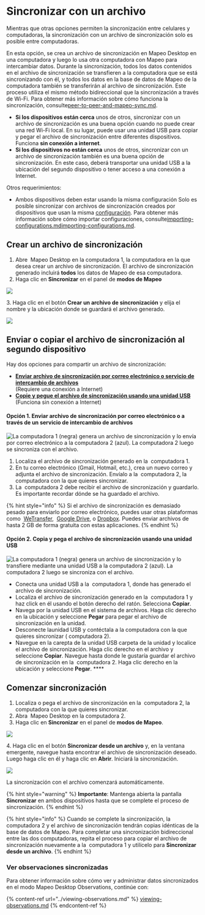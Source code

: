 # Sincronizar con un archivo

Mientras que otras opciones permiten la sincronización entre celulares y computadoras, la sincronización con un archivo de sincronización solo es posible entre computadoras.&#x20;

En esta opción, se crea un archivo de sincronización en Mapeo Desktop en una computadora y luego lo usa otra computadora con Mapeo para intercambiar datos. Durante la sincronización, todos los datos contenidos en el archivo de sincronización se transfieren a la computadora que se está sincronizando con él, y todos los datos en la base de datos de Mapeo de la computadora también se transferirán al archivo de sincronización. Este proceso utiliza el mismo método bidireccional que la sincronización a través de Wi-Fi. Para obtener más información sobre cómo funciona la sincronización, consulte[peer-to-peer-and-mapeo-sync.md](../../../../vision-general/about-mapeo/peer-to-peer-and-mapeo-sync.md "mention").

* **Si los dispositivos están cerca** unos de otros, sincronizar con un archivo de sincronización es una buena opción cuando no puede crear una red Wi-Fi local. En su lugar, puede usar una <img src="../../../../.gitbook/assets/image (16).png" alt="" data-size="line">unidad USB para copiar y pegar el archivo de sincronización entre diferentes dispositivos. Funciona <img src="../../../../.gitbook/assets/image (4).png" alt="" data-size="line">**sin conexión a internet**.&#x20;
* **Si los dispositivos no están cerca** unos de otros, sincronizar con un archivo de sincronización también es una buena opción de sincronización. En este caso, deberá transportar una <img src="../../../../.gitbook/assets/image (16).png" alt="" data-size="line">unidad USB a la ubicación del segundo dispositivo o tener acceso a una <img src="../../../../.gitbook/assets/Computer-no-internet-icon.png" alt="" data-size="line">conexión a Internet.&#x20;

Otros requerimientos:&#x20;

* Ambos dispositivos deben estar usando la misma configuración Solo es posible sincronizar con archivos de sincronización creados por dispositivos que usan la misma [configuración](../../../will-mapeo-work-out-of-the-box-for-me/default-configuration.md#about-configurations). Para obtener más información sobre cómo importar configuraciones, consulte[importing-configurations.md](../../../mapeo-desktop-installation-setup/importing-configurations.md "mention")[importing-configurations.md](../../../mapeo-mobile-installation-setup/importing-configurations.md "mention").

## Crear un archivo de sincronización&#x20;

1. Abre <img src="../../../../.gitbook/assets/Md-icon.png" alt="" data-size="line"> Mapeo Desktop en la<img src="../../../../.gitbook/assets/laptop-icon.png" alt="" data-size="line"> computadora 1, la computadora en la que desea crear un archivo de sincronización. El archivo de sincronización generado incluirá **todos** los datos de Mapeo de esa computadora.&#x20;
2. Haga clic en **Sincronizar** en el panel de **modos de Mapeo**&#x20;

![](../../../../.gitbook/assets/Md\_Synchronize\_mode.jpg)

3\. Haga clic en el botón **Crear un archivo de sincronización** y elija el nombre y la ubicación donde se guardará el archivo generado.

![](../../../../.gitbook/assets/Md\_sync\_create\_syncfile.jpg)

## Enviar o copiar el archivo de sincronización al segundo dispositivo

Hay dos opciones para compartir un archivo de sincronización:&#x20;

* [**Enviar archivo de sincronización por correo electrónico o servicio de intercambio de archivos**](sincronizar-con-un-archivo.md#opcion-1.-enviar-archivo-de-sincronizacion-por-correo-electronico-o-a-traves-de-un-servicio-de-inter)\
  (Requiere una <img src="../../../../.gitbook/assets/Computer-no-internet-icon.png" alt="" data-size="line">conexión a Internet)&#x20;
* [**Copie y pegue el archivo de sincronización usando una unidad USB**](sincronizar-con-un-archivo.md#option-2.-copy-and-paste-sync-file-using-a-usb-drive) \
  (Funciona <img src="../../../../.gitbook/assets/image (4).png" alt="" data-size="line">sin conexión a Internet)&#x20;

#### **Opción 1. Enviar archivo de sincronización por correo electrónico o a través de un servicio de intercambio de archivos**

![La computadora 1 (negra) genera un archivo de sincronización y lo envía por correo electrónico a la computadora 2 (azul). La computadora 2 luego se sincroniza con el archivo. ](<../../../../.gitbook/assets/sync file via internet.jpg>)

1. Localiza el archivo de sincronización generado en la <img src="../../../../.gitbook/assets/laptop-icon.png" alt="" data-size="line"> computadora 1.
2. En tu correo electrónico (<img src="../../../../.gitbook/assets/Gmail-logo.png" alt="" data-size="line">Gmail, <img src="../../../../.gitbook/assets/HOTMAIL (1).jpg" alt="" data-size="line">Hotmail, etc.), crea un nuevo correo y adjunta el archivo de sincronización. Envíalo a la <img src="../../../../.gitbook/assets/laptop-blue-icon.png" alt="" data-size="line"> computadora 2, la computadora con la que quieres sincronizar.
3. La <img src="../../../../.gitbook/assets/laptop-blue-icon.png" alt="" data-size="line"> computadora 2 debe recibir el archivo de sincronización y guardarlo. Es importante recordar dónde se ha guardado el archivo.

{% hint style="info" %}
Si el archivo de sincronización es demasiado pesado para enviarlo por correo electrónico, puedes usar otras plataformas como <img src="../../../../.gitbook/assets/WE TRANSFER.png" alt="" data-size="line"> [WeTransfer](https://wetransfer.com), <img src="../../../../.gitbook/assets/drive.png" alt="" data-size="line"> [Google Drive](https://www.google.com/drive/), o <img src="../../../../.gitbook/assets/DROPBOX.jpg" alt="" data-size="line">[Dropbox](https://www.dropbox.com). Puedes enviar archivos de hasta 2 GB de forma gratuita con estas aplicaciones.
{% endhint %}

#### **Opción 2. Copia y pega el archivo de sincronización usando una unidad USB**&#x20;

![La computadora 1 (negra) genera un archivo de sincronización y lo transfiere mediante una unidad USB a la computadora 2 (azul). La computadora 2 luego se sincroniza con el archivo.](<../../../../.gitbook/assets/sync file via usb (1).jpg>)

* Conecta una <img src="../../../../.gitbook/assets/image (16).png" alt="" data-size="line">unidad USB a la <img src="../../../../.gitbook/assets/laptop-icon.png" alt="" data-size="line"> computadora 1, donde has generado el archivo de sincronización.&#x20;
* Localiza el archivo de sincronización generado en la <img src="../../../../.gitbook/assets/laptop-icon.png" alt="" data-size="line"> computadora 1 y haz click en él usando el botón derecho del ratón. Selecciona **Copiar**.&#x20;
* Navega por la <img src="../../../../.gitbook/assets/image (16).png" alt="" data-size="line">unidad USB en el sistema de archivos. Haga clic derecho en la ubicación y seleccione **Pegar** para pegar el archivo de sincronización en la unidad.
* Desconecte la<img src="../../../../.gitbook/assets/image (16).png" alt="" data-size="line">unidad USB y contéctala a la computadora con la que quieres sincronizar (<img src="../../../../.gitbook/assets/laptop-blue-icon.png" alt="" data-size="line"> computadora 2).
* Navegue en la carepta de la <img src="../../../../.gitbook/assets/image (16).png" alt="" data-size="line">unidad USB carpeta de la unidad y localice el archivo de sincronización. Haga clic derecho en el archivo y seleccione **Copiar**. Navegue hasta donde le gustaría guardar el archivo de sincronización en la <img src="../../../../.gitbook/assets/laptop-blue-icon.png" alt="" data-size="line"> computadora 2. Haga clic derecho en la ubicación y seleccione **Pegar**. ****&#x20;

## Comenzar sincronización

1. Localiza o pega el archivo de sincronización en la <img src="../../../../.gitbook/assets/laptop-blue-icon.png" alt="" data-size="line"> computadora 2, la computadora con la que quieres sincronizar.
2. Abra <img src="../../../../.gitbook/assets/Md-icon.png" alt="" data-size="line"> Mapeo Desktop en la <img src="../../../../.gitbook/assets/laptop-blue-icon.png" alt="" data-size="line">computadora 2.
3. Haga clic en **Sincronizar** en el panel de **modos de Mapeo**.

![](../../../../.gitbook/assets/Md\_Synchronize\_mode.jpg)

4\. Haga clic en el botón **Sincronizar desde un archivo** y, en la ventana emergente, navegue hasta encontrar el archivo de sincronización deseado. Luego haga clic en él y haga clic en **Abrir**. Iniciará la sincronización.

![](../../../../.gitbook/assets/Md\_sync\_from\_file.jpg)

La sincronización con el archivo comenzará automáticamente.

{% hint style="warning" %}
**Importante**: Mantenga abierta la pantalla **Sincronizar** en ambos dispositivos hasta que se complete el proceso de sincronización.
{% endhint %}

{% hint style="info" %}
Cuando se complete la sincronización, la <img src="../../../../.gitbook/assets/laptop-blue-icon.png" alt="" data-size="line"> computadora 2 y el archivo de sincronización tendrán copias idénticas de la base de datos de Mapeo. Para completar una sincronización bidireccional entre las dos computadoras, repita el proceso para copiar el archivo de sincronización nuevamente a la <img src="../../../../.gitbook/assets/laptop-icon.png" alt="" data-size="line"> computadora 1 y utilícelo para **Sincronizar desde un archivo**.
{% endhint %}

### Ver observaciones sincronizadas

Para obtener información sobre cómo ver y administrar datos sincronizados en el modo Mapeo Desktop Observations, continúe con:

{% content-ref url="../viewing-observations.md" %}
[viewing-observations.md](../viewing-observations.md)
{% endcontent-ref %}
